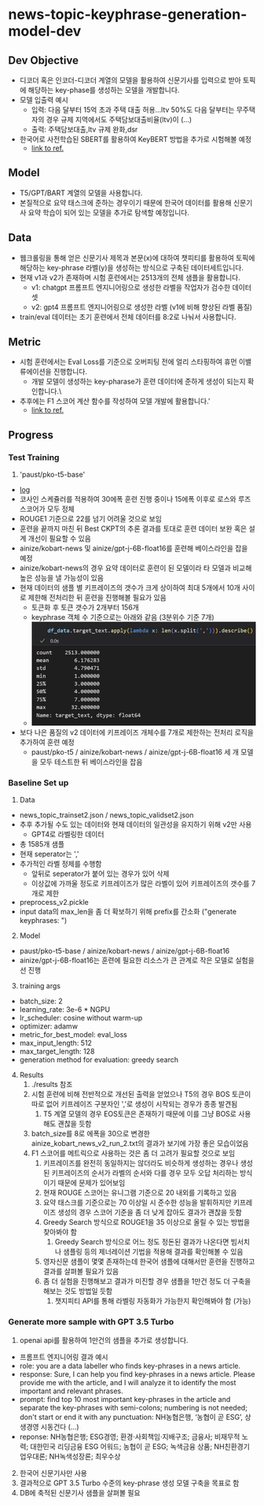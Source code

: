 # news-topic-keyphrase-generation-model-dev


## Dev Objective

- 디코더 혹은 인코더-디코더 계열의 모델을 활용하여 신문기사를 입력으로 받아 토픽에 해당하는 key-phase를 생성하는 모델을 개발합니다.
- 모델 입출력 예시
  - 입력: 다음 달부터 15억 초과 주택 대출 허용…ltv 50%도 다음 달부터는 무주택자의 경우 규제 지역에서도 주택담보대출비율(ltv)이 (...)
  - 출력: 주택담보대출,ltv 규제 완화,dsr
- 한국어로 사전학습된 SBERT를 활용하여 KeyBERT 방법을 추가로 시험해볼 예정
  - [link to ref.](https://github.com/MaartenGr/KeyBERT)


## Model

- T5/GPT/BART 계열의 모델을 사용합니다.
- 본질적으로 요약 태스크에 준하는 경우이기 때문에 한국어 데이터를 활용해 신문기사 요약 학습이 되어 있는 모델을 추가로 탐색할 예정입니다.


## Data

- 웹크롤링을 통해 얻은 신문기사 제목과 본문(x)에 대하여 챗피티를 활용하여 토픽에 해당하는 key-phrase 라벨(y)을 생성하는 방식으로 구축된 데이터세트입니다.
- 현재 v1과 v2가 존재하며 시험 훈련에서는 2513개의 전체 샘플을 활용합니다.
  - v1: chatgpt 프롬프트 엔지니어링으로 생성한 라벨을 작업자가 검수한 데이터 셋
  - v2: gpt4 프롬프트 엔지니어링으로 생성한 라벨 (v1에 비해 향상된 라벨 품질)
- train/eval 데이터는 초기 훈련에서 전체 데이터를 8:2로 나눠서 사용합니다.


## Metric

- 시험 훈련에서는 Eval Loss를 기준으로 오버피팅 전에 얼리 스타핑하여 휴먼 이밸류에이션을 진행합니다.
  - 개발 모델이 생성하는 key-pharase가 훈련 데이터에 준하게 생성이 되는지 확인합니다.\
- 추후에는 F1 스코어 계산 함수를 작성하여 모델 개발에 활용합니다.'
  - [link to ref.](https://huggingface.co/ml6team/keyphrase-generation-t5-small-inspec?text=In+this+work%2C+we+explore+how+to+learn+task+specific+language+models+aimed+towards+learning+rich+representation+of+keyphrases+from+text+documents.+We+experiment+with+different+masking+strategies+for+pre-training+transformer+language+models+%28LMs%29+in+discriminative+as+well+as+generative+settings.+In+the+discriminative+setting%2C+we+introduce+a+new+pre-training+objective+-+Keyphrase+Boundary+Infilling+with+Replacement+%28KBIR%29%2C+showing+large+gains+in+performance+%28up+to+9.26+points+in+F1%29+over+SOTA%2C+when+LM+pre-trained+using+KBIR+is+fine-tuned+for+the+task+of+keyphrase+extraction.+In+the+generative+setting%2C+we+introduce+a+new+pre-training+setup+for+BART+-+KeyBART%2C+that+reproduces+the+keyphrases+related+to+the+input+text+in+the+CatSeq+format%2C+instead+of+the+denoised+original+input.+This+also+led+to+gains+in+performance+%28up+to+4.33+points+inF1%40M%29+over+SOTA+for+keyphrase+generation.+Additionally%2C+we+also+fine-tune+the+pre-trained+language+models+on+named+entity+recognition%28NER%29%2C+question+answering+%28QA%29%2C+relation+extraction+%28RE%29%2C+abstractive+summarization+and+achieve+comparable+performance+with+that+of+the+SOTA%2C+showing+that+learning+rich+representation+of+keyphrases+is+indeed+beneficial+for+many+other+fundamental+NLP+tasks.)


## Progress

### Test Training

1. 'paust/pko-t5-base'
  - [log](https://wandb.ai/dotsnangles/news-topic-keyphrase-generation-model-dev)
  - 코사인 스케쥴러를 적용하여 30에폭 훈련 진행 중이나 15에폭 이후로 로스와 루즈 스코어가 모두 정체
  - ROUGE1 기준으로 22를 넘기 어려울 것으로 보임
  - 훈련을 끝까지 마친 뒤 Best CKPT의 추론 결과를 토대로 훈련 데이터 보완 혹은 설계 개선이 필요할 수 있음
  - ainize/kobart-news 및 ainize/gpt-j-6B-float16를 훈련해 베이스라인을 잡을 예정
  - ainize/kobart-news의 경우 요약 데이터로 훈련이 된 모델이라 타 모델과 비교해 높은 성능을 낼 가능성이 있음
  - 현재 데이터의 샘플 별 키프레이즈의 갯수가 크게 상이하여 최대 5개에서 10개 사이로 제한해 전처리한 뒤 훈련을 진행해볼 필요가 있음
    - 토큰화 후 토큰 갯수가 2개부터 156개
    - keyphrase 객체 수 기준으로는 아래와 같음 (3분위수 기준 7개)
    - ![num_of_keyphrasespng](images/num_of_keyphrasespng.jpg)
  - 보다 나은 품질의 v2 데이터에 키프레이즈 개체수를 7개로 제한하는 전처리 로직을 추가하여 훈련 예정
    - paust/pko-t5 / ainize/kobart-news / ainize/gpt-j-6B-float16 세 개 모델을 모두 테스트한 뒤 베이스라인을 잡음

### Baseline Set up

1. Data
  - news_topic_trainset2.json / news_topic_validset2.json
  - 추후 추가될 수도 있는 데이터와 현재 데이터의 일관성을 유지하기 위해 v2만 사용
    - GPT4로 라벨링한 데이터
  - 총 1585개 샘플
  - 현재 seperator는 ','
  - 추가적인 라벨 정제를 수행함
    - 앞뒤로 seperator가 붙어 있는 경우가 있어 삭제
    - 이상값에 가까울 정도로 키프레이즈가 많은 라벨이 있어 키프레이즈의 갯수를 7개로 제한
  - preprocess_v2.pickle
  - input data의 max_len을 좀 더 확보하기 위해 prefix를 간소화 ("generate keyphrases: ")

2. Model
  - paust/pko-t5-base / ainize/kobart-news / ainize/gpt-j-6B-float16
  - ainize/gpt-j-6B-float16는 훈련에 필요한 리소스가 큰 관계로 작은 모델로 실험을 선 진행

3. training args
  - batch_size: 2
  - learning_rate: 3e-6 * NGPU
  - lr_scheduler: cosine without warm-up
  - optimizer: adamw
  - metric_for_best_model: eval_loss
  - max_input_length: 512
  - max_target_length: 128
  - generation method for evaluation: greedy search

4. Results
   1. ./results 참조
   2. 시험 훈련에 비해 전반적으로 개선된 출력을 얻었으나 T5의 경우 BOS 토큰이 따로 없어 키프레이즈 구분자인 ','로 생성이 시작되는 경우가 종종 발견됨
      1. T5 계열 모델의 경우 EOS토큰은 존재하기 때문에 이를 그냥 BOS로 사용해도 괜찮을 듯함
   3. batch_size를 8로 에폭을 30으로 변경한 ainize_kobart_news_v2_run_2.txt의 결과가 보기에 가장 좋은 모습이었음
   4. F1 스코어를 메트릭으로 사용하는 것은 좀 더 고려가 필요할 것으로 보임
      1. 키프레이즈를 완전히 동일하지는 않더라도 비슷하게 생성하는 경우나 생성된 키프레이즈의 순서가 라벨의 순서와 다를 경우 모두 오답 처리하는 방식이기 때문에 문제가 있어보임
      2. 현재 ROUGE 스코어는 유니그램 기준으로 20 내외를 기록하고 있음
      3. 요약 태스크를 기준으로는 70 이상일 시 준수한 성능을 발휘하지만 키프레이즈 생성의 경우 스코어 기준을 좀 더 낮게 잡아도 결과가 괜찮을 듯함
      4. Greedy Search 방식으로 ROUGE1을 35 이상으로 올릴 수 있는 방법을 찾아봐야 함
         1. Greedy Search 방식으로 어느 정도 정돈된 결과가 나온다면 빔서치나 샘플링 등의 제너레이션 기법을 적용해 결과를 확인해볼 수 있음
      5. 영자신문 샘플이 몇몇 존재하는데 한국어 샘플에 대해서만 훈련을 진행하고 결과를 살펴볼 필요가 있음
      6. 좀 더 실험을 진행해보고 결과가 미진할 경우 샘플을 1만건 정도 더 구축을 해보는 것도 방법일 듯함
         1. 챗지피티 API를 통해 라벨링 자동화가 가능한지 확인해봐야 함 (가능)


### Generate more sample with GPT 3.5 Turbo

1. openai api를 활용하여 1만건의 샘플을 추가로 생성합니다.
  - 프롬프트 엔지니어링 결과 예시
  - role: you are a data labeller who finds key-phrases in a news article.
  - response: Sure, I can help you find key-phrases in a news article. Please provide me with the article, and I will analyze it to identify the most important and relevant phrases.
  - prompt: find top 10 most important key-phrases in the article and separate the key-phrases with semi-colons; numbering is not needed; don't start or end it with any punctuation: NH농협은행, ‘농협이 곧 ESG’, 상생경영 시동건다 (...)
  - reponse: NH농협은행; ESG경영; 환경·사회책임·지배구조; 금융사; 비재무적 노력; 대한민국 리딩금융 ESG 어워드; 농협이 곧 ESG; 녹색금융 상품; NH친환경기업우대론; NH녹색성장론; 최우수상
2. 한국어 신문기사만 사용
3. 결과적으로 GPT 3.5 Turbo 수준의 key-phrase 생성 모델 구축을 목표로 함
4. DB에 축적된 신문기사 샘플을 살펴볼 필요